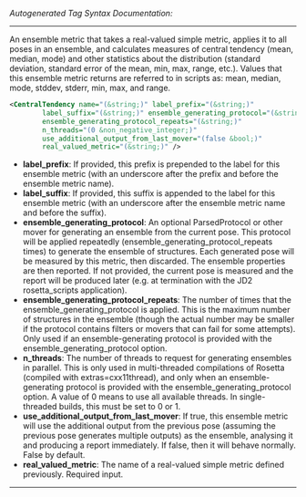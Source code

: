 <!-- THIS IS AN AUTOGENERATED FILE: Don't edit it directly, instead change the schema definition in the code itself. -->

_Autogenerated Tag Syntax Documentation:_

---
An ensemble metric that takes a real-valued simple metric, applies it to all poses in an ensemble, and calculates measures of central tendency (mean, median, mode) and other statistics about the distribution (standard deviation, standard error of the mean, min, max, range, etc.).  Values that this ensemble metric returns are referred to in scripts as: mean, median, mode, stddev, stderr, min, max, and range.

```xml
<CentralTendency name="(&string;)" label_prefix="(&string;)"
        label_suffix="(&string;)" ensemble_generating_protocol="(&string;)"
        ensemble_generating_protocol_repeats="(&string;)"
        n_threads="(0 &non_negative_integer;)"
        use_additional_output_from_last_mover="(false &bool;)"
        real_valued_metric="(&string;)" />
```

-   **label_prefix**: If provided, this prefix is prepended to the label for this ensemble metric (with an underscore after the prefix and before the ensemble metric name).
-   **label_suffix**: If provided, this suffix is appended to the label for this ensemble metric (with an underscore after the ensemble metric name and before the suffix).
-   **ensemble_generating_protocol**: An optional ParsedProtocol or other mover for generating an ensemble from the current pose.  This protocol will be applied repeatedly (ensemble_generating_protocol_repeats times) to generate the ensemble of structures.  Each generated pose will be measured by this metric, then discarded.  The ensemble properties are then reported.  If not provided, the current pose is measured and the report will be produced later (e.g. at termination with the JD2 rosetta_scripts application).
-   **ensemble_generating_protocol_repeats**: The number of times that the ensemble_generating_protocol is applied.  This is the maximum number of structures in the ensemble (though the actual number may be smaller if the protocol contains filters or movers that can fail for some attempts).  Only used if an ensemble-generating protocol is provided with the ensemble_generating_protocol option.
-   **n_threads**: The number of threads to request for generating ensembles in parallel.  This is only used in multi-threaded compilations of Rosetta (compiled with extras=cxx11thread), and only when an ensemble-generating protocol is provided with the ensemble_generating_protocol option.  A value of 0 means to use all available threads.  In single-threaded builds, this must be set to 0 or 1.
-   **use_additional_output_from_last_mover**: If true, this ensemble metric will use the additional output from the previous pose (assuming the previous pose generates multiple outputs) as the ensemble, analysing it and producing a report immediately.  If false, then it will behave normally.  False by default.
-   **real_valued_metric**: The name of a real-valued simple metric defined previously.  Required input.

---
